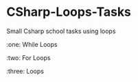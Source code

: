 # CSharp-Loops-Tasks
Small Csharp school tasks using loops
<p>:one: While Loops </p>
<p>:two: For Loops </p>
<p>:three:  Loops </p>
